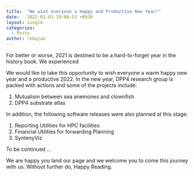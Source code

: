```yaml
---
title:  "We wish everyone a Happy and Productive New Year!"
date:   2022-01-03 19:00:53 +0930
layout: single
categories:
  - Posts
author: robqiao
---
```


For better or worse, 2021 is destined to be a hard-to-forget year in the history book. We experienced    

We would like to take this opportunity to wish everyone a warm happy new year and a productive 2022. In the new year, DPP4 research group is packed with actions and some of the projects include: 

1. Mutualism between sea anemones and clownfish
1. DPP4 substrate atlas

In addition, the following software releases were also planned at this stage:

1. Reporting Utilities for HPC facilities
1. Financial Utilities for forwarding Planning
1. SyntenyViz

To be continued ...

We are happy you land our page and we welcome you to come this journey with us. Without further do, Happy Reading. 
